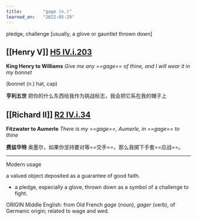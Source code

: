 ```yaml
---
title:        "gage (n.)"
learned_on:   "2022-05-29"
---
```


pledge, challenge \[usually, a glove or gauntlet thrown down\]

## [[Henry V]] [H5 IV.i.203](https://www.shakespeareswords.com/Public/Play.aspx?Act=4&Scene=1&WorkId=38#255838) 

**King Henry to Williams** *Give me any ==gage== of thine, and I will wear it in my bonnet*

(bonnet (n.) hat, cap)

**亨利五世** 把你的什么东西给我作为挑战标志，我会把它系在我的帽子上

## [[Richard II]] [R2 IV.i.34](https://www.shakespeareswords.com/Public/Play.aspx?Act=4&Scene=1&WorkId=22#192177) 

**Fitzwater to Aumerle** *There is my ==gage==, Aumerle, in ==gage== to thine*

**费兹华特** 奥墨尔，如果你坚持要对等==交手==，那么我掷下手套==应战==。

-----

Modern usage

a valued object deposited as a guarantee of good faith.

- a pledge, especially a glove, thrown down as a symbol of a challenge to fight.

ORIGIN Middle English: from Old French *gage* (noun), *gager* (verb), of Germanic origin; related to wage and wed.
